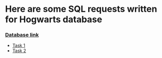 <h1>Here are some SQL requests written for Hogwarts database</h1>
<h3><a href="https://drive.google.com/drive/u/3/folders/1MC0AttnmlAmugifFlX3hG6pssYZDqpPB">Database link</a></h3>
<ul>
  <li><a href="https://docs.google.com/document/d/1WZdhntcrUsWPAjKs5X6GdM9ZbyNwzrfFjSmI127KXxc/edit?usp=sharing">Task 1</a></li>
  <li><a href="https://docs.google.com/document/d/1QtuaGpK64cNyGNikgTw8BIJovDrSB4zj4YdAIvicXu4/edit?usp=sharing">Task 2</a></li>
</ul>
